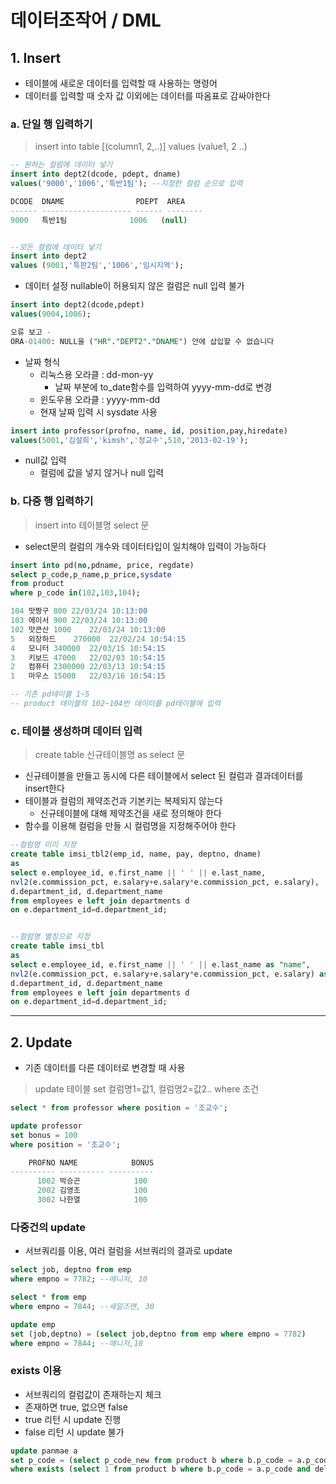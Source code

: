 # 데이터조작어 / DML
## 1. Insert
- 테이블에 새로운 데이터를 입력할 때 사용하는 명령어
- 데이터를 입력할 때 숫자 값 이외에는 데이터를 따옴표로 감싸야한다

### a. 단일 행 입력하기
> insert into table [(column1, 2,..)] values (value1, 2 ..)   

```sql
-- 원하는 컬럼에 데이터 넣기
insert into dept2(dcode, pdept, dname)
values('9000','1006','특반1팀'); --지정한 컬럼 순으로 입력

DCODE  DNAME                PDEPT  AREA                          
------ -------------------- ------ --------               
9000   특반1팀              1006   (null)


--모든 컬럼에 데이터 넣기
insert into dept2
values (9001,'특판2팀','1006','임시지역');

```

- 데이터 설정 nullable이 허용되지 않은 컬럼은 null 입력 불가   

```sql
insert into dept2(dcode,pdept)
values(9004,1006);

오류 보고 -
ORA-01400: NULL을 ("HR"."DEPT2"."DNAME") 안에 삽입할 수 없습니다

```

- 날짜 형식
  - 리눅스용 오라클 : dd-mon-yy
    - 날짜 부분에 to_date함수를 입력하여 yyyy-mm-dd로 변경
  - 윈도우용 오라클 : yyyy-mm-dd   
  - 현재 날짜 입력 시 sysdate 사용   

```sql
insert into professor(profno, name, id, position,pay,hiredate)
values(5001,'김설희','kimsh','정교수',510,'2013-02-19');
```

- null값 입력
  - 컬럼에 값을 넣지 않거나 null 입력   

### b. 다중 행 입력하기
> insert into 테이블명 select 문   

- select문의 컬럼의 개수와 데이터타입이 일치해야 입력이 가능하다   

```sql
insert into pd(no,pdname, price, regdate)
select p_code,p_name,p_price,sysdate
from product
where p_code in(102,103,104);

104	맛짱구	800	22/03/24 10:13:00
103	에이서	900	22/03/24 10:13:00
102	맛큰산	1000	22/03/24 10:13:00
5	외장하드	270000	22/02/24 10:54:15
4	모니터	340000	22/03/15 10:54:15
3	키보드	47000	22/02/03 10:54:15
2	컴퓨터	2300000	22/03/13 10:54:15
1	마우스	15000	22/03/16 10:54:15

-- 기존 pd테이블 1~5
-- product 테이블의 102~104번 데이터를 pd테이블에 입력
```

### c. 테이블 생성하며 데이터 입력
> create table 신규테이블명 as select 문   

- 신규테이블을 만들고 동시에 다른 테이블에서 select 된 컬럼과 결과데이터를 insert한다
- 테이블과 컬럼의 제약조건과 기본키는 복제되지 않는다
  - 신규테이블에 대해 제약조건을 새로 정의해야 한다
- 함수를 이용해 컬럼을 만들 시 컬럼명을 지정해주어야 한다   

```sql
--컬럼명 미리 지정
create table imsi_tbl2(emp_id, name, pay, deptno, dname)
as
select e.employee_id, e.first_name || ' ' || e.last_name, 
nvl2(e.commission_pct, e.salary+e.salary*e.commission_pct, e.salary), 
d.department_id, d.department_name
from employees e left join departments d
on e.department_id=d.department_id;


--컬럼명 별칭으로 지정
create table imsi_tbl
as
select e.employee_id, e.first_name || ' ' || e.last_name as "name", 
nvl2(e.commission_pct, e.salary+e.salary*e.commission_pct, e.salary) as "pay", 
d.department_id, d.department_name
from employees e left join departments d
on e.department_id=d.department_id;

```


***

## 2. Update
- 기존 데이터를 다른 데이터로 변경할 때 사용   
> update 테이블 set 컬럼명1=값1, 컬럼명2=값2.. where 조건   

```sql
select * from professor where position = '조교수';

update professor
set bonus = 100
where position = '조교수';

    PROFNO NAME            BONUS
---------- ---------- ----------
      1002 박승곤            100
      2002 김영조            100
      3002 나한열            100
```

### 다중건의 update
- 서브쿼리를 이용, 여러 컬럼을 서브쿼리의 결과로 update   

```sql
select job, deptno from emp
where empno = 7782; --매니저, 10

select * from emp
where empno = 7844; --세일즈맨, 30

update emp
set (job,deptno) = (select job,deptno from emp where empno = 7782)
where empno = 7844; --매니저,10

```

### exists 이용
- 서브쿼리의 컬럼값이 존재하는지 체크
- 존재하면 true, 없으면 false
- true 리턴 시 update 진행
- false 리턴 시 update 불가   

```sql
update panmae a
set p_code = (select p_code_new from product b where b.p_code = a.p_code and del_yn='Y')
where exists (select 1 from product b where b.p_code = a.p_code and del_yn='Y');
```
